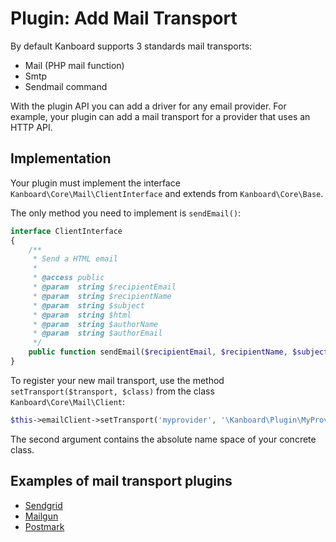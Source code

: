 Plugin: Add Mail Transport
==========================

By default Kanboard supports 3 standards mail transports:

- Mail (PHP mail function)
- Smtp
- Sendmail command

With the plugin API you can add a driver for any email provider.
For example, your plugin can add a mail transport for a provider that uses an HTTP API.

Implementation
--------------

Your plugin must implement the interface `Kanboard\Core\Mail\ClientInterface` and extends from `Kanboard\Core\Base`.

The only method you need to implement is `sendEmail()`:

```php
interface ClientInterface
{
    /**
     * Send a HTML email
     *
     * @access public
     * @param  string $recipientEmail
     * @param  string $recipientName
     * @param  string $subject
     * @param  string $html
     * @param  string $authorName
     * @param  string $authorEmail
     */
    public function sendEmail($recipientEmail, $recipientName, $subject, $html, $authorName, $authorEmail = '');
}
```

To register your new mail transport, use the method `setTransport($transport, $class)` from the class `Kanboard\Core\Mail\Client`:

```php
$this->emailClient->setTransport('myprovider', '\Kanboard\Plugin\MyProvider\MyEmailHandler');
```

The second argument contains the absolute name space of your concrete class.

Examples of mail transport plugins
----------------------------------

- [Sendgrid](https://github.com/Kanboard/plugin-sendgrid)
- [Mailgun](https://github.com/Kanboard/plugin-mailgun)
- [Postmark](https://github.com/Kanboard/plugin-postmark)
